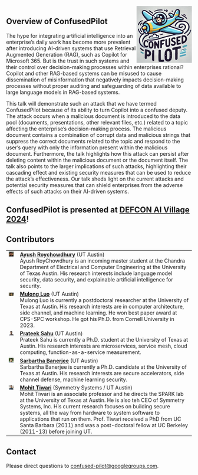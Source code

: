 <img src="logo.jpg" width=150 align=right>

## Overview of ConfusedPilot

The hype for integrating artificial intelligence into an enterprise’s daily work has become more prevalent after introducing AI-driven systems that use Retrieval Augmented Generation (RAG), such as Copilot for Microsoft 365. But is the trust in such systems and their control over decision-making processes within enterprises rational? Copilot and other RAG-based systems can be misused to cause dissemination of misinformation that negatively impacts decision-making processes without proper auditing and safeguarding of data available to large language models in RAG-based systems.

This talk will demonstrate such an attack that we have termed ConfusedPilot because of its ability to turn Copilot into a confused deputy. The attack occurs when a malicious document is introduced to the data pool (documents, presentations, other relevant files, etc.) related to a topic affecting the enterprise’s decision-making process. The malicious document contains a combination of corrupt data and malicious strings that suppress the correct documents related to the topic and respond to the user’s query with only the information present within the malicious document. Furthermore, the talk highlights how this attack can persist after deleting content within the malicious document or the document itself. The talk also points to the larger implications of such attacks, highlighting their cascading effect and existing security measures that can be used to reduce the attack’s effectiveness. Our talk sheds light on the current attacks and potential security measures that can shield enterprises from the adverse effects of such attacks on their AI-driven systems.


## ConfusedPilot is presented at [DEFCON AI Village 2024](https://aivillage.org/events/2024_talks)!

## Contributors

<table>
  <tr>
    <td style="vertical-align: top; text-align: left; padding-right: 10px;">
      <img src="imgs/ayush.png" width="100">
    </td>
    <td style="vertical-align: top; text-align: left;">
      <strong><a href="https://www.linkedin.com/in/ayushroyc/?trk=people-guest_people_search-card">Ayush Roychowdhury</a></strong> (UT Austin)<br/>
      Ayush RoyChowdhury is an incoming master student at the Chandra Department of Electrical and Computer Engineering at the University of Texas Austin. His research interests include language model security, data security, and explainable artificial intelligence for security.
    </td>
  </tr>
  <tr>
    <td style="vertical-align: top; text-align: left; padding-right: 10px;">
      <img src="imgs/mulong.jpeg" width="100">
    </td>
    <td style="vertical-align: top; text-align: left;">
      <strong><a href="https://mulongluo.me">Mulong Luo</a></strong> (UT Austin)<br/>
      Mulong Luo is currently a postdoctoral researcher at the University of Texas at Austin. His research interests are in computer architecture, side channel, and machine learning. He won best paper award at CPS-SPC workshop. He got his Ph.D. from Cornell University in 2023.
    </td>
  </tr>
  <tr>
    <td style="vertical-align: top; text-align: left; padding-right: 10px;">
      <img src="imgs/prateek.png" width="90">
    </td>
    <td style="vertical-align: top; text-align: left;">
      <strong><a href="https://prateeksahu.github.io">Prateek Sahu</a></strong> (UT Austin)<br/>
      Prateek Sahu is currently a Ph.D. student at the University of Texas at Austin. His research interests are microservices, service mesh, cloud computing, function-as-a-service measurement.
    </td>
  </tr>
  <tr>
    <td style="vertical-align: top; text-align: left; padding-right: 10px;">
      <img src="imgs/sarbartha.png" width="90">
    </td>
    <td style="vertical-align: top; text-align: left;">
      <strong><a href="https://sites.google.com/view/sarbartha/bio">Sarbartha Banerjee</a></strong> (UT Austin)<br/>
      Sarbartha Banerjee is currently a Ph.D. candidate at the University of Texas at Austin. His research interests are secure accelerators, side channel defense, machine learning security.
    </td>
  </tr>
  <tr>
    <td style="vertical-align: top; text-align: left; padding-right: 10px;">
      <img src="imgs/mohit.jpeg" width="100">
    </td>
    <td style="vertical-align: top; text-align: left;">
      <strong><a href="https://www.ece.utexas.edu/people/faculty/mohit-tiwari">Mohit Tiwari</a></strong> (Symmetry Systems / UT Austin)<br/>
      Mohit Tiwari is an associate professor and he directs the SPARK lab at the University of Texas at Austin. He is also teh CEO of Symmetry Systems, Inc. His current research focuses on building secure systems, all the way from hardware to system software to applications that run on them. Prof. Tiwari received a PhD from UC Santa Barbara (2011) and was a post-doctoral fellow at UC Berkeley (2011-13) before joining UT.
    </td>
  </tr>
</table>

## Contact

Please direct questions to [confused-pilot@googlegroups.com](mailto:confused-pilot@googlegroups.com).

